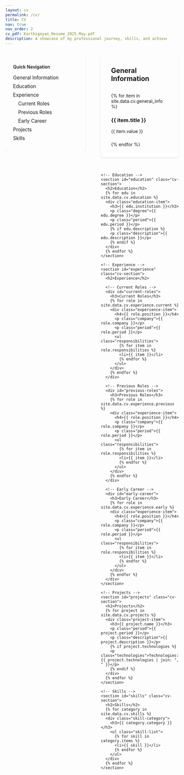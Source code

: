 ```yaml
---
layout: cv
permalink: /cv/
title: CV
nav: true
nav_order: 2
cv_pdf: Karthigeyan_Resume_2025_May.pdf
description: A showcase of my professional journey, skills, and achievements in technology and innovation.
---
```


<div class="cv-container">
  <!-- Sidebar Navigation -->
  <div class="cv-sidebar">
    <div class="sidebar-nav">
      <h4>Quick Navigation</h4>
      <ul>
        <li><a href="#general-information">General Information</a></li>
        <li><a href="#education">Education</a></li>
        <li><a href="#experience">Experience</a>
          <ul>
            <li><a href="#current-roles">Current Roles</a></li>
            <li><a href="#previous-roles">Previous Roles</a></li>
            <li><a href="#early-career">Early Career</a></li>
          </ul>
        </li>
        <li><a href="#projects">Projects</a></li>
        <li><a href="#skills">Skills</a></li>
      </ul>
    </div>
  </div>

  <!-- Main Content -->
  <div class="cv-content">
    <!-- General Information -->
    <section id="general-information" class="cv-section">
      <h2>General Information</h2>
      {% for item in site.data.cv.general_info %}
      <div class="info-item">
        <h3>{{ item.title }}</h3>
        <p>{{ item.value }}</p>
      </div>
      {% endfor %}
    </section>

    <!-- Education -->
    <section id="education" class="cv-section">
      <h2>Education</h2>
      {% for edu in site.data.cv.education %}
      <div class="education-item">
        <h3>{{ edu.institution }}</h3>
        <p class="degree">{{ edu.degree }}</p>
        <p class="period">{{ edu.period }}</p>
        {% if edu.description %}
        <p class="description">{{ edu.description }}</p>
        {% endif %}
      </div>
      {% endfor %}
    </section>

    <!-- Experience -->
    <section id="experience" class="cv-section">
      <h2>Experience</h2>
      
      <!-- Current Roles -->
      <div id="current-roles">
        <h3>Current Roles</h3>
        {% for role in site.data.cv.experience.current %}
        <div class="experience-item">
          <h4>{{ role.position }}</h4>
          <p class="company">{{ role.company }}</p>
          <p class="period">{{ role.period }}</p>
          <ul class="responsibilities">
            {% for item in role.responsibilities %}
            <li>{{ item }}</li>
            {% endfor %}
          </ul>
        </div>
        {% endfor %}
      </div>

      <!-- Previous Roles -->
      <div id="previous-roles">
        <h3>Previous Roles</h3>
        {% for role in site.data.cv.experience.previous %}
        <div class="experience-item">
          <h4>{{ role.position }}</h4>
          <p class="company">{{ role.company }}</p>
          <p class="period">{{ role.period }}</p>
          <ul class="responsibilities">
            {% for item in role.responsibilities %}
            <li>{{ item }}</li>
            {% endfor %}
          </ul>
        </div>
        {% endfor %}
      </div>

      <!-- Early Career -->
      <div id="early-career">
        <h3>Early Career</h3>
        {% for role in site.data.cv.experience.early %}
        <div class="experience-item">
          <h4>{{ role.position }}</h4>
          <p class="company">{{ role.company }}</p>
          <p class="period">{{ role.period }}</p>
          <ul class="responsibilities">
            {% for item in role.responsibilities %}
            <li>{{ item }}</li>
            {% endfor %}
          </ul>
        </div>
        {% endfor %}
      </div>
    </section>

    <!-- Projects -->
    <section id="projects" class="cv-section">
      <h2>Projects</h2>
      {% for project in site.data.cv.projects %}
      <div class="project-item">
        <h3>{{ project.name }}</h3>
        <p class="period">{{ project.period }}</p>
        <p class="description">{{ project.description }}</p>
        {% if project.technologies %}
        <p class="technologies">Technologies: {{ project.technologies | join: ", " }}</p>
        {% endif %}
      </div>
      {% endfor %}
    </section>

    <!-- Skills -->
    <section id="skills" class="cv-section">
      <h2>Skills</h2>
      {% for category in site.data.cv.skills %}
      <div class="skill-category">
        <h3>{{ category.category }}</h3>
        <ul class="skill-list">
          {% for skill in category.items %}
          <li>{{ skill }}</li>
          {% endfor %}
        </ul>
      </div>
      {% endfor %}
    </section>
  </div>
</div>

<style>
.cv-container {
  display: flex;
  gap: 2rem;
  margin-top: 2rem;
}

.cv-sidebar {
  flex: 0 0 250px;
  position: sticky;
  top: 2rem;
  align-self: flex-start;
  max-height: calc(100vh - 4rem);
  overflow-y: auto;
  padding-right: 1rem;
}

.sidebar-nav {
  background: var(--global-bg-color);
  border-radius: 8px;
  padding: 1.5rem;
  box-shadow: 0 2px 4px rgba(0,0,0,0.1);
  border: 1px solid var(--global-divider-color);
}

.sidebar-nav h4 {
  margin-top: 0;
  margin-bottom: 1rem;
  color: var(--global-theme-color);
  font-weight: 600;
}

.sidebar-nav ul {
  list-style: none;
  padding: 0;
  margin: 0;
}

.sidebar-nav ul ul {
  padding-left: 1rem;
  margin-top: 0.5rem;
  margin-bottom: 0.5rem;
}

.sidebar-nav li {
  margin-bottom: 0.5rem;
}

.sidebar-nav a {
  color: var(--global-text-color);
  text-decoration: none;
  transition: color 0.2s ease;
  font-size: 0.95rem;
}

.sidebar-nav a:hover {
  color: var(--global-theme-color);
}

.cv-content {
  flex: 1;
  max-width: 800px;
}

/* CV Section Styles */
.cv-section {
  margin-bottom: 3rem;
  padding: 2rem;
  background: var(--global-bg-color);
  border-radius: 8px;
  box-shadow: 0 2px 4px rgba(0,0,0,0.1);
  border: 1px solid var(--global-divider-color);
}

.cv-section h2 {
  color: var(--global-theme-color);
  margin-top: 0;
  margin-bottom: 1.5rem;
  padding-bottom: 0.5rem;
  border-bottom: 2px solid var(--global-theme-color);
}

.cv-section h3 {
  color: var(--global-text-color);
  margin-top: 1.5rem;
  margin-bottom: 1rem;
}

.cv-section h4 {
  color: var(--global-theme-color);
  margin-top: 1rem;
  margin-bottom: 0.5rem;
}

.info-item, .education-item, .experience-item, .project-item {
  margin-bottom: 1.5rem;
}

.experience-item {
  border-bottom: 1px solid var(--global-divider-color);
  padding-bottom: 1.5rem;
  margin-bottom: 2.5rem;
}

.experience-item:last-child {
  border-bottom: none;
}

.period {
  color: var(--global-theme-color);
  font-style: italic;
  margin: 0.5rem 0;
}

.company {
  font-weight: 500;
  margin: 0.25rem 0;
}

.responsibilities {
  list-style-type: disc;
  padding-left: 1.5rem;
  margin: 0.5rem 0;
}

.skill-category {
  margin-bottom: 1.5rem;
}

.skill-list {
  list-style-type: none;
  padding: 0;
  display: flex;
  flex-wrap: wrap;
  gap: 0.5rem;
}

.skill-list li {
  background: var(--global-code-bg-color);
  padding: 0.25rem 0.75rem;
  border-radius: 4px;
  font-size: 0.9rem;
}

@media (max-width: 768px) {
  .cv-container {
    flex-direction: column;
  }
  
  .cv-sidebar {
    position: relative;
    top: 0;
    flex: 0 0 auto;
    max-height: none;
    margin-bottom: 2rem;
  }

  .cv-section {
    padding: 1.5rem;
  }

  .skill-list {
    flex-direction: column;
  }
}

/* Smooth Scrolling */
html {
  scroll-behavior: smooth;
}

/* Active Section Highlight */
.sidebar-nav a.active {
  color: var(--global-theme-color);
  font-weight: 600;
}
</style>

<script>
document.addEventListener('DOMContentLoaded', function() {
  // Get all sections
  const sections = document.querySelectorAll('.cv-section');
  const navLinks = document.querySelectorAll('.sidebar-nav a');

  // Highlight active section in sidebar
  function highlightActiveSection() {
    let currentSection = '';
    
    sections.forEach(section => {
      const sectionTop = section.offsetTop;
      const sectionHeight = section.clientHeight;
      if (window.pageYOffset >= sectionTop - 100) {
        currentSection = section.getAttribute('id');
      }
    });

    navLinks.forEach(link => {
      link.classList.remove('active');
      if (link.getAttribute('href').slice(1) === currentSection) {
        link.classList.add('active');
      }
    });
  }

  // Add scroll event listener
  window.addEventListener('scroll', highlightActiveSection);

  // Smooth scroll to section when clicking sidebar links
  navLinks.forEach(link => {
    link.addEventListener('click', (e) => {
      e.preventDefault();
      const targetId = link.getAttribute('href').slice(1);
      const targetSection = document.getElementById(targetId);
      targetSection.scrollIntoView({ behavior: 'smooth' });
    });
  });
});
</script>
